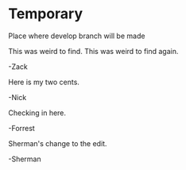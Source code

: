 # Temporary
Place where develop branch will be made

This was weird to find. This was weird to find again.

-Zack


Here is my two cents.

-Nick

Checking in here.

-Forrest

Sherman's change to the edit.

-Sherman

